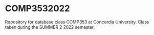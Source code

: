 # COMP3532022
Repository for database class COMP353 at Concordia University.
Class taken during the SUMMER 2 2022 semester.
